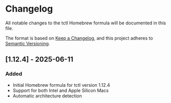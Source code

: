 # Changelog

All notable changes to the tctl Homebrew formula will be documented in this file.

The format is based on [Keep a Changelog](https://keepachangelog.com/en/1.0.0/),
and this project adheres to [Semantic Versioning](https://semver.org/spec/v2.0.0.html).

## [1.12.4] - 2025-06-11
### Added
- Initial Homebrew formula for tctl version 1.12.4
- Support for both Intel and Apple Silicon Macs
- Automatic architecture detection
